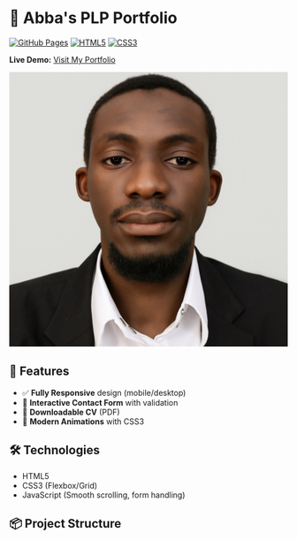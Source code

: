# 🚀 Abba's PLP Portfolio  

[![GitHub Pages](https://img.shields.io/badge/Deployed-GitHub%20Pages-blue)](https://abbaimam3.github.io/PLPJuly2025Cohort-Hackathon1/)
[![HTML5](https://img.shields.io/badge/HTML5-E34F26?logo=html5&logoColor=white)](https://developer.mozilla.org/en-US/docs/Web/HTML)
[![CSS3](https://img.shields.io/badge/CSS3-1572B6?logo=css3&logoColor=white)](https://developer.mozilla.org/en-US/docs/Web/CSS)

**Live Demo:** [Visit My Portfolio](https://abbaimam3.github.io/PLPJuly2025Cohort-Hackathon1/)  

<img src="assets/profile.jpg" alt="Portfolio Preview" width="600">  

## 🌟 Features  
- ✅ **Fully Responsive** design (mobile/desktop)  
- 📝 **Interactive Contact Form** with validation  
- 📄 **Downloadable CV** (PDF)  
- 🎨 **Modern Animations** with CSS3  

## 🛠️ Technologies  
- HTML5  
- CSS3 (Flexbox/Grid)  
- JavaScript (Smooth scrolling, form handling)  

## 📦 Project Structure  

